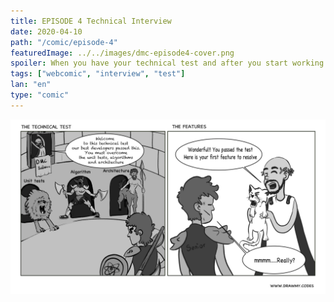 ```yaml
---
title: EPISODE 4 Technical Interview
date: 2020-04-10
path: "/comic/episode-4"
featuredImage: ../../images/dmc-episode4-cover.png
spoiler: When you have your technical test and after you start working on.
tags: ["webcomic", "interview", "test"]
lan: "en"
type: "comic"
---
```


![Comic 1](../../images/dmc-episode-4.png)
